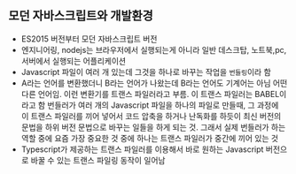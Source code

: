 ## 모던 자바스크립트와 개발환경

- ES2015 버전부터 모던 자바스크립트 버전
- 엔지니어링, nodejs는 브라우저에서 실행되는게 아니라 일반 데스크탑, 노트북,pc, 서버에서 실행되는 어플리케이션
- Javascript 파일이 여러 개 있는데  그것을 하나로 바꾸는 작업을 `번들링`이라 함
- A라는 언어를 변환했더니 B라는 언어가 나왔는데 B라는 언어도 기계어는 아님 어떤 다른 언어임. 이런 변환기를 트랜스 파일러라고 부름. 이 트랜스 파일러는 BABEL이라고 함
  번들러가 여러 개의 Javascript 파일을 하나의 파일로 만들때, 그 과정에 이 트랜스 파일러를 끼어 넣어서 코드 압축을 하거나 난독화를 하듯이 최신 버전의 문법을 하위 버전 문법으로 바꾸는 일들을 하게 되는 것. 그래서 실제 번들러가 하는 역할 중에 요즘 가장 중요한 것 중에 하나는 트랜스 파일러가 중간에 끼어 있는 것
- Typescript가 제공하는 트랜스 파일러를 이용해서 바로 원하는 Javascript 버전으로 바꿀 수 있는 트랜스 파일링 동작이 일어남

